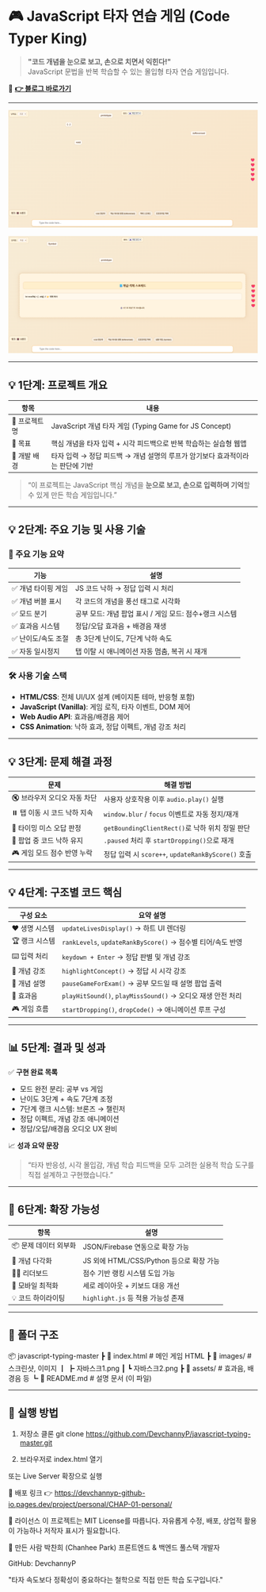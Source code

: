 # 🎮 JavaScript 타자 연습 게임 (Code Typer King)

> **"코드 개념을 눈으로 보고, 손으로 치면서 익힌다!"**  
JavaScript 문법을 반복 학습할 수 있는 몰입형 타자 연습 게임입니다.

🔗 **[👉 블로그 바로가기](https://devchannyp-github-io.pages.dev/project/personal/CHAP-01-personal/)**

---

![타자 연습 게임 예시 1](./images/자바스크1.png)

![타자 연습 게임 예시 2](./images/자바스크2.png)

---

## 💡 1단계: 프로젝트 개요

| 항목 | 내용 |
|------|------|
| 🎯 프로젝트명 | JavaScript 개념 타자 게임 (Typing Game for JS Concept) |
| 🧭 목표 | 핵심 개념을 타자 입력 + 시각 피드백으로 반복 학습하는 실습형 웹앱 |
| 🧩 개발 배경 | 타자 입력 → 정답 피드백 → 개념 설명의 루프가 암기보다 효과적이라는 판단에 기반 |

> “이 프로젝트는 JavaScript 핵심 개념을 **눈으로 보고, 손으로 입력하며 기억**할 수 있게 만든 학습 게임입니다.”

---

## 💡 2단계: 주요 기능 및 사용 기술

### 🔧 주요 기능 요약

| 기능 | 설명 |
|------|------|
| ✅ 개념 타이핑 게임 | JS 코드 낙하 → 정답 입력 시 처리 |
| ✅ 개념 버블 표시 | 각 코드의 개념을 풍선 태그로 시각화 |
| ✅ 모드 분기 | 공부 모드: 개념 팝업 표시 / 게임 모드: 점수+랭크 시스템 |
| ✅ 효과음 시스템 | 정답/오답 효과음 + 배경음 재생 |
| ✅ 난이도/속도 조절 | 총 3단계 난이도, 7단계 낙하 속도 |
| ✅ 자동 일시정지 | 탭 이탈 시 애니메이션 자동 멈춤, 복귀 시 재개 |

### 🛠️ 사용 기술 스택

- **HTML/CSS**: 전체 UI/UX 설계 (베이지톤 테마, 반응형 포함)
- **JavaScript (Vanilla)**: 게임 로직, 타자 이벤트, DOM 제어
- **Web Audio API**: 효과음/배경음 제어
- **CSS Animation**: 낙하 효과, 정답 이펙트, 개념 강조 처리

---

## 💡 3단계: 문제 해결 과정

| 문제 | 해결 방법 |
|------|-----------|
| 🔇 브라우저 오디오 자동 차단 | 사용자 상호작용 이후 `audio.play()` 실행 |
| ⏸️ 탭 이동 시 코드 낙하 지속 | `window.blur` / `focus` 이벤트로 자동 정지/재개 |
| 🎯 타이밍 미스 오답 판정 | `getBoundingClientRect()`로 낙하 위치 정밀 판단 |
| 🧠 팝업 중 코드 낙하 유지 | `.paused` 처리 후 `startDropping()`으로 재개 |
| 🎮 게임 모드 점수 반영 누락 | 정답 입력 시 `score++`, `updateRankByScore()` 호출 |

---

## 💡 4단계: 구조별 코드 핵심

| 구성 요소 | 요약 설명 |
|-----------|------------|
| ❤️ 생명 시스템 | `updateLivesDisplay()` → 하트 UI 렌더링 |
| 🏆 랭크 시스템 | `rankLevels`, `updateRankByScore()` → 점수별 티어/속도 반영 |
| ⌨️ 입력 처리 | `keydown + Enter` → 정답 판별 및 개념 강조 |
| 🎈 개념 강조 | `highlightConcept()` → 정답 시 시각 강조 |
| 📘 개념 설명 | `pauseGameForExam()` → 공부 모드일 때 설명 팝업 출력 |
| 🎵 효과음 | `playHitSound()`, `playMissSound()` → 오디오 재생 안전 처리 |
| 🎮 게임 흐름 | `startDropping()`, `dropCode()` → 애니메이션 루프 구성 |

---

## 📊 5단계: 결과 및 성과

✅ **구현 완료 목록**

- 모드 완전 분리: 공부 vs 게임
- 난이도 3단계 + 속도 7단계 조정
- 7단계 랭크 시스템: 브론즈 → 챌린저
- 정답 이펙트, 개념 강조 애니메이션
- 정답/오답/배경음 오디오 UX 완비

📈 **성과 요약 문장**

> “타자 반응성, 시각 몰입감, 개념 학습 피드백을 모두 고려한 실용적 학습 도구를 직접 설계하고 구현했습니다.”

---

## 🔮 6단계: 확장 가능성

| 항목 | 설명 |
|------|------|
| 📦 문제 데이터 외부화 | JSON/Firebase 연동으로 확장 가능 |
| 🧠 개념 다각화 | JS 외에 HTML/CSS/Python 등으로 확장 가능 |
| 🧑‍🎓 리더보드 | 점수 기반 랭킹 시스템 도입 가능 |
| 📱 모바일 최적화 | 세로 레이아웃 + 키보드 대응 개선 |
| 💡 코드 하이라이팅 | `highlight.js` 등 적용 가능성 존재 |

---

## 📂 폴더 구조
📦 javascript-typing-master
┣ 📄 index.html # 메인 게임 HTML
┣ 📁 images/ # 스크린샷, 이미지
┃ ┣ 자바스크1.png
┃ ┗ 자바스크2.png
┣ 📁 assets/ # 효과음, 배경음 등
┗ 📄 README.md # 설명 문서 (이 파일)


---

## 🚀 실행 방법

1. 저장소 클론
git clone https://github.com/DevchannyP/javascript-typing-master.git

2. 브라우저로 index.html 열기

또는 Live Server 확장으로 실행

🔗 배포 링크
👉 https://devchannyp-github-io.pages.dev/project/personal/CHAP-01-personal/

📜 라이선스
이 프로젝트는 MIT License를 따릅니다.
자유롭게 수정, 배포, 상업적 활용이 가능하나 저작자 표시가 필요합니다.

🙋 만든 사람
박찬희 (Chanhee Park)
프론트엔드 & 백엔드 풀스택 개발자

GitHub: DevchannyP

"타자 속도보다 정확성이 중요하다는 철학으로 직접 만든 학습 도구입니다."

